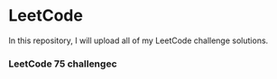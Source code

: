 # LeetCode
In this repository, I will upload all of my LeetCode challenge solutions.

### LeetCode 75 challengec